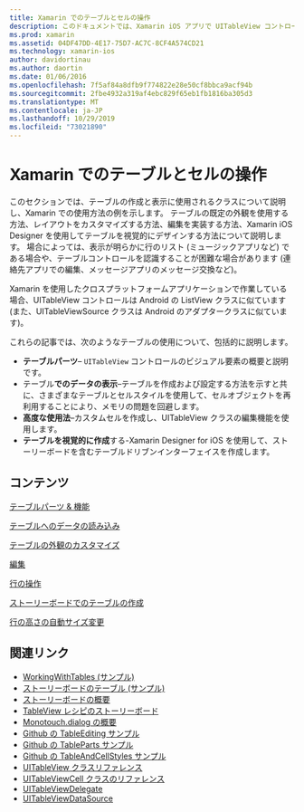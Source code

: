 ```yaml
---
title: Xamarin でのテーブルとセルの操作
description: このドキュメントでは、Xamarin iOS アプリで UITableView コントロールを使用してデータを表示する方法について説明しているさまざまなガイドにリンクしています。
ms.prod: xamarin
ms.assetid: 04DF47DD-4E17-75D7-AC7C-8CF4A574CD21
ms.technology: xamarin-ios
author: davidortinau
ms.author: daortin
ms.date: 01/06/2016
ms.openlocfilehash: 7f5af84a8dfb9f774822e28e50cf8bbca9acf94b
ms.sourcegitcommit: 2fbe4932a319af4ebc829f65eb1fb1816ba305d3
ms.translationtype: MT
ms.contentlocale: ja-JP
ms.lasthandoff: 10/29/2019
ms.locfileid: "73021890"
---
```

# <a name="working-with-tables-and-cells-in-xamarinios"></a>Xamarin でのテーブルとセルの操作

このセクションでは、テーブルの作成と表示に使用されるクラスについて説明し、Xamarin での使用方法の例を示します。 テーブルの既定の外観を使用する方法、レイアウトをカスタマイズする方法、編集を実装する方法、Xamarin iOS Designer を使用してテーブルを視覚的にデザインする方法について説明します。 場合によっては、表示が明らかに行のリスト (ミュージックアプリなど) である場合や、テーブルコントロールを認識することが困難な場合があります (連絡先アプリでの編集、メッセージアプリのメッセージ交換など)。

Xamarin を使用したクロスプラットフォームアプリケーションで作業している場合、UITableView コントロールは Android の ListView クラスに似ています (また、UITableViewSource クラスは Android のアダプタークラスに似ています)。

これらの記事では、次のようなテーブルの使用について、包括的に説明します。

- **テーブルパーツ**– `UITableView` コントロールのビジュアル要素の概要と説明です。 
- テーブル**でのデータの表示**–テーブルを作成および設定する方法を示すと共に、さまざまなテーブルとセルスタイルを使用して、セルオブジェクトを再利用することにより、メモリの問題を回避します。 
- **高度な使用法**–カスタムセルを作成し、UITableView クラスの編集機能を使用します。 
- **テーブルを視覚的に作成**する-Xamarin Designer for iOS を使用して、ストーリーボードを含むテーブルドリブンインターフェイスを作成します。 

## <a name="contents"></a>コンテンツ

 [テーブルパーツ &amp; 機能](~/ios/user-interface/controls/tables/table-parts-and-functionality.md)

 [テーブルへのデータの読み込み](~/ios/user-interface/controls/tables/populating-a-table-with-data.md)

 [テーブルの外観のカスタマイズ](~/ios/user-interface/controls/tables/customizing-table-appearance.md)

 [編集](~/ios/user-interface/controls/tables/editing.md)

 [行の操作](~/ios/user-interface/controls/tables/row-action.md)

 [ストーリーボードでのテーブルの作成](~/ios/user-interface/controls/tables/creating-tables-in-a-storyboard.md)

 [行の高さの自動サイズ変更](~/ios/user-interface/controls/tables/autosizing-row-height.md)

## <a name="related-links"></a>関連リンク

- [WorkingWithTables (サンプル)](https://docs.microsoft.com/samples/xamarin/ios-samples/workingwithtables)
- [ストーリーボードのテーブル (サンプル)](https://docs.microsoft.com/samples/xamarin/ios-samples/storyboardtable)
- [ストーリーボードの概要](~/ios/user-interface/storyboards/index.md)
- [TableView レシピのストーリーボード](https://github.com/xamarin/recipes/tree/master/Recipes/ios/general/storyboard/storyboard_a_tableview)
- [Monotouch.dialog の概要](~/ios/user-interface/monotouch.dialog/index.md)
- [Github の TableEditing サンプル](https://github.com/xamarin/monotouch-samples/tree/master/TableEditing)
- [Github の TableParts サンプル](https://github.com/xamarin/monotouch-samples/tree/master/TableParts)
- [Github の TableAndCellStyles サンプル](https://github.com/xamarin/mobile-samples/tree/master/TablesLists)
- [UITableView クラスリファレンス](https://developer.apple.com/library/ios/documentation/UIKit/Reference/UITableView_Class/)
- [UITableViewCell クラスのリファレンス](https://developer.apple.com/library/ios/documentation/UIKit/Reference/UITableViewCell_Class/)
- [UITableViewDelegate](https://developer.apple.com/library/ios/documentation/UIKit/Reference/UITableViewDelegate_Protocol/)
- [UITableViewDataSource](https://developer.apple.com/library/ios/documentation/UIKit/Reference/UITableViewDataSource_Protocol/)

